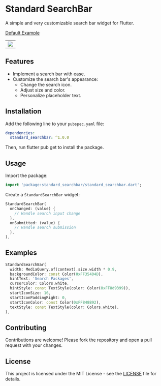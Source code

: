 # Standard SearchBar

<!-- [![Pub Version](https://img.shields.io/pub/v/easy_search_bar.svg)](https://pub.dev/packages/easy_search_bar) -->
<!-- [![GitHub](https://img.shields.io/github/license/ManelRosPuig/StandardSearchBar)](https://github.com/ManelRosPuig/StandardSearchBar/blob/main/LICENSE) -->

A simple and very customizable search bar widget for Flutter.

[Default Example]()

<table>
  <tr>
    <td><img src="https://raw.githubusercontent.com/ManelRosPuig/StandardSearchBar/main/images/Screenshot1.png"></td>
  </tr>
</table>

## Features

- Implement a search bar with ease.
- Customize the search bar's appearance:
  - Change the search icon.
  - Adjust size and color.
  - Personalize placeholder text.

## Installation

Add the following line to your `pubspec.yaml` file:

```yaml
dependencies:
  standard_searchbar: ^1.0.0
```

Then, run flutter pub get to install the package.

## Usage

Import the package:

```dart
import 'package:standard_searchbar/standard_searchbar.dart';
```

Create a `StandardSearchBar` widget:

```dart
StandardSearchBar(
  onChanged: (value) {
    // Handle search input change
  },
  onSubmitted: (value) {
    // Handle search submission
  },
),
```

## Examples

```dart
StandardSearchBar(
  width: MediaQuery.of(context).size.width * 0.9,
  backgroundColor: const Color(0xFF35404D),
  hintText: 'Search Packages',
  cursorColor: Colors.white,
  hintStyle: const TextStyle(color: Color(0xFF8d9399)),
  startIconSize: 16,
  startIconPaddingRight: 0,
  startIconColor: const Color(0xFF848B92),
  textStyle: const TextStyle(color: Colors.white),
),
```

## Contributing

Contributions are welcome! Please fork the repository and open a pull request with your changes.

## License

This project is licensed under the MIT License - see the [LICENSE](LICENSE) file for details.